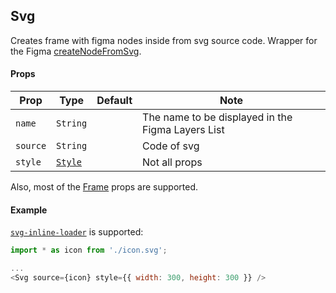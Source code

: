 ## Svg

Creates frame with figma nodes inside from svg source code. 
Wrapper for the Figma [createNodeFromSvg](https://www.figma.com/plugin-docs/api/createNodeFromSvg/).

#### Props

| Prop       | Type     | Default | Note                                              |
| ---------- | -------- | ------- | ------------------------------------------------- |
| `name`     | `String` |         | The name to be displayed in the Figma Layers List |
| `source`   | `String` |         | Code of svg                            |
| `style`    | [`Style`](/docs/styling.md)   |  | Not all props 

Also, most of the [Frame](../frame/Frame.md) props are supported.

#### Example

[`svg-inline-loader`](https://github.com/webpack-contrib/svg-inline-loader) is supported:

```javascript
import * as icon from './icon.svg';

...
<Svg source={icon} style={{ width: 300, height: 300 }} />
```
